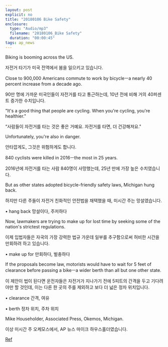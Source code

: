 ```yaml
---
layout: post
explicit: no
title: "20180106 Bike Safety"
enclosure:
  type: "Audio/mp3"
  filename: "20180106_Bike Safety"
  duration: "00:00:45"
tags: ap_news
---
```


Biking is booming across the US.

자전거 타기가 미국 전역에서 붐을 일으키고 있습니다.





Close to 900,000 Americans commute to work by bicycleㅡa nearly 40 percent increase from a decade ago.

90만 명에 가까운 미국인들이 자전거를 타고 통근하는데, 10년 전에 비해 거의 40퍼센트 증가한 수치입니다.





"It's a good thing that people are cycling. When you're cycling, you're healthier."

“사람들이 자전거를 타는 것은 좋은 거예요. 자전거를 타면, 더 건강해져요."





Unfortunately, you're also in danger.

안타깝게도, 그것은 위험하게도 합니다.







840 cyclists were killed in 2016ㅡthe most in 25 years.

2016년에 자전거를 타는 사람 840명이 사망했는데, 25년 만에 가장 높은 수치였습니다.





But as other states adopted bicycle-friendly safety laws, Michigan hung back.

하지만 다른 주들이 자전거 친화적인 안전법을 채택했을 때, 미시간 주는 망설였습니다.

• hang back 망설이다, 주저하다





Now, lawmakers are trying to make up for lost time by seeking some of the nation's strictest regulations.

이제 입법자들은 자국의 가장 강력한 법규 가운데 일부를 추구함으로써 허비한 시간을 만회하려 하고 있습니다.

• make up for 만회하다, 벌충하다





If the proposals become law, motorists would have to wait for 5 feet of clearance before passing a bikeㅡa wider berth than all but one other state.

이 제안이 법이 된다면 운전자들은 자전거가 지나가기 전에 5피트의 간격을 두고 기다려야만 할 것인데, 이는 다른 한 곳의 주를 제외하고 보다 더 넓은 정차 위치입니다.

• clearance 간격, 여유

• berth 정차 위치, 주차 위치





Mike Householder, Associated Press, Okemos, Michigan.

이상 미시간 주 오케모스에서, AP 뉴스 마이크 하우스홀더였습니다.



[Ref](http://www.hackers.co.kr/?c=s_eng/eng_contents/I_others_APnews&iframe=&uid=5561)

